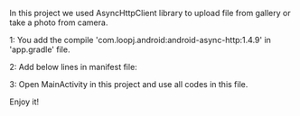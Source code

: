 In this project we used AsyncHttpClient library to upload file from gallery or take a photo from camera.

1: You add the compile 'com.loopj.android:android-async-http:1.4.9' in 'app.gradle' file.

2: Add below lines in manifest file:

  <uses-permission android:name="android.permission.INTERNET" />
  <uses-permission android:name="android.permission.WRITE_EXTERNAL_STORAGE" />
  <uses-permission android:name="android.permission.READ_EXTERNAL_STORAGE" />
  <uses-permission android:name="android.permission.CAMERA" />
  
3: Open MainActivity in this project and use all codes in this file.

Enjoy it!
